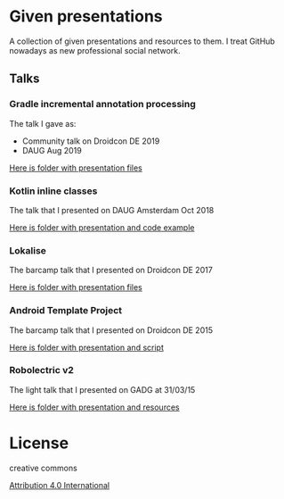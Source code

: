 # Given presentations
A collection of given presentations and resources to them. I treat GitHub nowadays as new professional social network.

## Talks

### Gradle incremental annotation processing
The talk I gave as:
* Community talk on Droidcon DE 2019
* DAUG Aug 2019

[Here is folder with presentation files](incremental-build)


### Kotlin inline classes
The talk that I presented on DAUG Amsterdam Oct 2018

[Here is folder with presentation and code example](inline-classes)

### Lokalise
The barcamp talk that I presented on Droidcon DE 2017

[Here is folder with presentation files](droidcon-de-2017)

### Android Template Project
The barcamp talk that I presented on Droidcon DE 2015

[Here is folder with presentation and script](droidcon-de)

### Robolectric v2
The light talk that I presented on GADG at 31/03/15

[Here is folder with presentation and resources](robolectric-v2)

# License

creative commons

[Attribution 4.0 International](https://creativecommons.org/licenses/by/4.0/)
